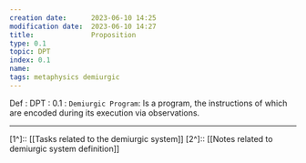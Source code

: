 ```yaml
---
creation date:		2023-06-10 14:25
modification date:	2023-06-10 14:27
title: 				Proposition
type: 0.1
topic: DPT
index: 0.1
name:
tags: metaphysics demiurgic
---
```

Def : DPT : 0.1 : `Demiurgic Program`: Is a program, the instructions of which are encoded during its execution via observations.

---
[1^]:: [[Tasks related to the demiurgic system]]
[2^]:: [[Notes related to demiurgic system definition]]
